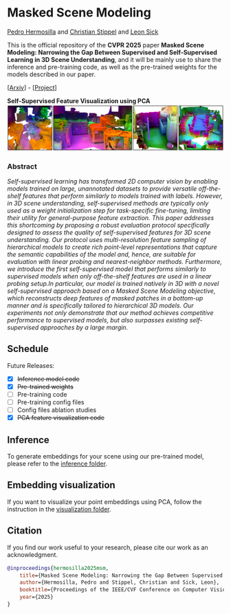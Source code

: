 # Masked Scene Modeling

[Pedro Hermosilla](https://phermosilla.github.io) and [Christian Stippel](https://scholar.google.at/citations?user=Vf9eONQAAAAJ&hl=en) and [Leon Sick](https://leonsick.github.io/)

This is the official repository of the **CVPR 2025** paper **Masked Scene Modeling: Narrowing the Gap Between Supervised and Self-Supervised Learning in 3D Scene Understanding**, and it will be mainly use to share the inference and pre-training code, as well as the pre-trained weights for the models described in our paper.

[[Arxiv](https://arxiv.org/abs/2504.06719)] - [[Project](https://phermosilla.github.io/msm)]

**Self-Supervised Feature Visualization using PCA**
![Teaser](/imgs/teaser.png)

### Abstract
*Self-supervised learning has transformed 2D computer vision by enabling models trained on large, unannotated datasets to provide versatile off-the-shelf features that perform similarly to models trained with labels. However, in 3D scene understanding, self-supervised methods are typically only used as a weight initialization step for task-specific fine-tuning, limiting their utility for general-purpose feature extraction.  This paper addresses this shortcoming by proposing a robust evaluation protocol specifically designed to assess the quality of self-supervised features for 3D scene understanding. Our protocol uses multi-resolution feature sampling of hierarchical models to create rich point-level representations that capture the semantic capabilities of the model and, hence, are suitable for evaluation with linear probing and nearest-neighbor methods. Furthermore, we introduce the first self-supervised model that performs similarly to supervised models when only off-the-shelf features are used in a linear probing setup.In particular, our model is trained natively in 3D with a novel self-supervised approach based on a Masked Scene Modeling objective, which reconstructs deep features of masked patches in a bottom-up manner and is specifically tailored to hierarchical 3D models. Our experiments not only demonstrate that our method achieves competitive performance to supervised models, but also surpasses existing self-supervised approaches by a large margin.*

## Schedule
Future Releases:

- [x] ~~Inference model code~~
- [x] ~~Pre-trained weights~~
- [ ] Pre-training code
- [ ] Pre-training config files
- [ ] Config files ablation studies
- [x] ~~PCA feature visualization code~~

## Inference

To generate embeddings for your scene using our pre-trained model, please refer to the [inference folder](/inference/README.md).

## Embedding visualization

If you want to visualize your point embeddings using PCA, follow the instruction in the [visualization folder](/visualization/README.md).

## Citation

If you find our work useful to your research, please cite our work as an acknowledgment.
```bib
@inproceedings{hermosilla2025msm,
    title={Masked Scene Modeling: Narrowing the Gap Between Supervised and Self-Supervised Learning in 3D Scene Understanding}, 
    author={Hermosilla, Pedro and Stippel, Christian and Sick, Leon},
    booktitle={Proceedings of the IEEE/CVF Conference on Computer Vision and Pattern Recognition (CVPR)},
    year={2025}
}

